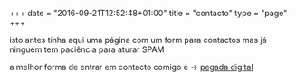 +++
date = "2016-09-21T12:52:48+01:00"
title = "contacto"
type = "page"
+++

isto antes tinha aqui uma página com um form para contactos mas já ninguém tem paciência para aturar SPAM

a melhor forma de entrar em contacto comigo é -> [pegada digital](https://luiscorreia.pt)


